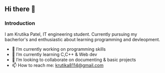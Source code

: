 ## Hi there 👋

### Introduction

I am Krutika Patel, IT engineering student. Currently pursuing my bacherlor's and enthusiastic about learning programming and devleopment.

- 🔭 I’m currently working on programming skills
- 🌱 I’m currently learning C,C++ & Web dev
- 👯 I’m looking to collaborate on documenting & basic projects
- 📫 How to reach me: krutika8114@gmail.com
  
<!--
**stack-krutika/stack-krutika** is a ✨ _special_ ✨ repository because its `README.md` (this file) appears on your GitHub profile.

Here are some ideas to get you started:

- 🔭 I’m currently working on ...
- 🌱 I’m currently learning ...
- 👯 I’m looking to collaborate on ...
- 🤔 I’m looking for help with ...
- 💬 Ask me about ...
- 📫 How to reach me: ...
- 😄 Pronouns: ...
- ⚡ Fun fact: ...
-->
